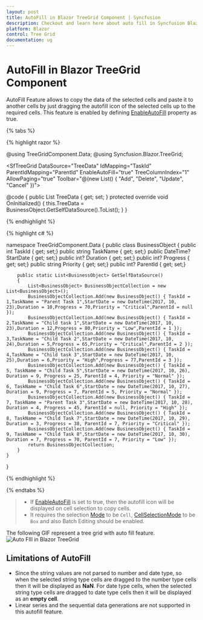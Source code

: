 ```yaml
---
layout: post
title: AutoFill in Blazor TreeGrid Component | Syncfusion
description: Checkout and learn here about auto fill in Syncfusion Blazor TreeGrid component and much more details.
platform: Blazor
control: Tree Grid
documentation: ug
---
```


# AutoFill in Blazor TreeGrid Component

AutoFill Feature allows to copy the data of the selected cells and paste it to another cells by just dragging the autofill icon of the selected cells up to the required cells. This feature is enabled by defining [EnableAutoFill](https://help.syncfusion.com/cr/blazor/Syncfusion.Blazor.TreeGrid.SfTreeGrid-1.html#Syncfusion_Blazor_TreeGrid_SfTreeGrid_1_EnableAutoFill) property as true.

{% tabs %}

{% highlight razor %}

@using TreeGridComponent.Data;
@using Syncfusion.Blazor.TreeGrid;

<SfTreeGrid DataSource="TreeData" IdMapping="TaskId" ParentIdMapping="ParentId" EnableAutoFill="true" TreeColumnIndex="1" AllowPaging="true" 
Toolbar="@(new List<string>() { "Add", "Delete", "Update", "Cancel" })">
    <TreeGridPageSettings PageSize="2"></TreeGridPageSettings>
    <TreeGridSelectionSettings Type="Syncfusion.Blazor.Grids.SelectionType.Multiple"
    Mode="Syncfusion.Blazor.Grids.SelectionMode.Cell" 
    CellSelectionMode="Syncfusion.Blazor.Grids.CellSelectionMode.Box">
    </TreeGridSelectionSettings>
    <TreeGridEditSettings AllowAdding="true" AllowEditing="true" 
    AllowDeleting="true" Mode="Syncfusion.Blazor.TreeGrid.EditMode.Batch">
    </TreeGridEditSettings>
    <TreeGridColumns>
        <TreeGridColumn Field="TaskId" HeaderText="Task ID" Width="60"
        IsPrimaryKey="true" TextAlign="Syncfusion.Blazor.Grids.TextAlign.Right">
        </TreeGridColumn>
        <TreeGridColumn Field="TaskName" HeaderText="Task Name" Width="155">
        </TreeGridColumn>
        <TreeGridColumn Field="StartDate" HeaderText="Start Date" Format="d" Type=Syncfusion.Blazor.Grids.ColumnType.Date Width="85" 
        TextAlign="Syncfusion.Blazor.Grids.TextAlign.Right" 
        EditType=Syncfusion.Blazor.Grids.EditType.DatePickerEdit>
        </TreeGridColumn>
        <TreeGridColumn Field="Duration" HeaderText="Duration" Width="70" TextAlign="Syncfusion.Blazor.Grids.TextAlign.Right">
        </TreeGridColumn>
        <TreeGridColumn Field="Progress" HeaderText="Progress" Width="70" TextAlign="Syncfusion.Blazor.Grids.TextAlign.Right">
        </TreeGridColumn>
        <TreeGridColumn Field="Priority" HeaderText="Priority" Width="70" TextAlign="Syncfusion.Blazor.Grids.TextAlign.Right">
        </TreeGridColumn>
    </TreeGridColumns>
</SfTreeGrid>

@code {
    public List<BusinessObject> TreeData { get; set; }
    protected override void OnInitialized()
    {
        this.TreeData = BusinessObject.GetSelfDataSource().ToList();
    }
}

{% endhighlight %}

{% highlight c# %}

namespace TreeGridComponent.Data {
        public class BusinessObject
        {
            public int TaskId { get; set;}
            public string TaskName { get; set;}
            public DateTime? StartDate { get; set;}
            public int? Duration { get; set;}
            public int? Progress { get; set;}
            public string Priority { get; set;}
            public int? ParentId { get; set;}

        public static List<BusinessObject> GetSelfDataSource()
        {
            List<BusinessObject> BusinessObjectCollection = new List<BusinessObject>();
            BusinessObjectCollection.Add(new BusinessObject() { TaskId = 1,TaskName = "Parent Task 1",StartDate = new DateTime(2017, 10, 23),Duration = 10,Progress = 70,Priority = "Critical",ParentId = null });
            BusinessObjectCollection.Add(new BusinessObject() { TaskId = 2,TaskName = "Child task 1",StartDate = new DateTime(2017, 10, 23),Duration = 12,Progress = 80,Priority = "Low",ParentId = 1 });
            BusinessObjectCollection.Add(new BusinessObject() { TaskId = 3,TaskName = "Child Task 2",StartDate = new DateTime(2017, 10, 24),Duration = 5,Progress = 65,Priority = "Critical",ParentId = 2 });
            BusinessObjectCollection.Add(new BusinessObject() { TaskId = 4,TaskName = "Child task 3",StartDate = new DateTime(2017, 10, 25),Duration = 6,Priority = "High",Progress = 77,ParentId = 3 });
            BusinessObjectCollection.Add(new BusinessObject() { TaskId = 5, TaskName = "Child Task 5",StartDate = new DateTime(2017, 10, 26), Duration = 9, Progress = 25, ParentId = 4, Priority = "Normal" });
            BusinessObjectCollection.Add(new BusinessObject() { TaskId = 6, TaskName = "Child Task 6",StartDate = new DateTime(2017, 10, 27), Duration = 9, Progress = 7, ParentId = 5, Priority = "Normal" });
            BusinessObjectCollection.Add(new BusinessObject() { TaskId = 7, TaskName = "Parent Task 3",StartDate = new DateTime(2017, 10, 28), Duration = 4, Progress = 45, ParentId = null, Priority = "High" });
            BusinessObjectCollection.Add(new BusinessObject() { TaskId = 8, TaskName = "Child Task 7",StartDate = new DateTime(2017, 10, 29), Duration = 3, Progress = 38, ParentId = 7, Priority = "Critical" });
            BusinessObjectCollection.Add(new BusinessObject() { TaskId = 9, TaskName = "Child Task 8",StartDate = new DateTime(2017, 10, 30), Duration = 7, Progress = 70, ParentId = 7, Priority = "Low" });
            return BusinessObjectCollection;
        }
    }

}

{% endhighlight %}

{% endtabs %}

> * If [EnableAutoFill](https://help.syncfusion.com/cr/blazor/Syncfusion.Blazor.TreeGrid.SfTreeGrid-1.html#Syncfusion_Blazor_TreeGrid_SfTreeGrid_1_EnableAutoFill) is set to true, then the autofill icon will be displayed on cell selection to copy cells.
> * It requires the selection [Mode](https://help.syncfusion.com/cr/blazor/Syncfusion.Blazor.TreeGrid.TreeGridSelectionSettings.html#Syncfusion_Blazor_TreeGrid_TreeGridSelectionSettings_Mode) to be `Cell`,  [CellSelectionMode](https://help.syncfusion.com/cr/blazor/Syncfusion.Blazor.TreeGrid.TreeGridSelectionSettings.html#Syncfusion_Blazor_TreeGrid_TreeGridSelectionSettings_CellSelectionMode) to be `Box` and also Batch Editing should be enabled.

The following GIF represent a tree grid with auto fill feature.
![Auto FIll in Blazor TreeGrid](../images/blazor-treegrid-auto-fill.gif)


## Limitations of AutoFill

* Since the string values are not parsed to number and date type, so when the selected string type cells are dragged to the number type cells then it will be displayed as **NaN**. For date type cells, when the selected string type cells are dragged to date type cells then it will be displayed as an **empty cell**.
* Linear series and the sequential data generations are not supported in this autofill feature.
